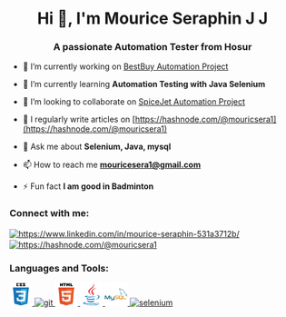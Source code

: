 <h1 align="center">Hi 👋, I'm Mourice Seraphin J J</h1>
<h3 align="center">A passionate Automation Tester from Hosur</h3>

- 🔭 I’m currently working on [BestBuy Automation Project](https://github.com/Mousera1/testproject/tree/master)

- 🌱 I’m currently learning **Automation Testing with Java Selenium**

- 👯 I’m looking to collaborate on [SpiceJet Automation Project](https://github.com/Mousera1/NewProject2/tree/master)

- 📝 I regularly write articles on [https://hashnode.com/@mouricsera1](https://hashnode.com/@mouricsera1)

- 💬 Ask me about **Selenium, Java, mysql**

- 📫 How to reach me **mouricesera1@gmail.com**

- ⚡ Fun fact **I am good in Badminton**

<h3 align="left">Connect with me:</h3>
<p align="left">
<a href="https://linkedin.com/in/https://www.linkedin.com/in/mourice-seraphin-531a3712b/" target="blank"><img align="center" src="https://raw.githubusercontent.com/rahuldkjain/github-profile-readme-generator/master/src/images/icons/Social/linked-in-alt.svg" alt="https://www.linkedin.com/in/mourice-seraphin-531a3712b/" height="30" width="40" /></a>
<a href="https://hashnode.com/https://hashnode.com/@mouricsera1" target="blank"><img align="center" src="https://raw.githubusercontent.com/rahuldkjain/github-profile-readme-generator/master/src/images/icons/Social/hashnode.svg" alt="https://hashnode.com/@mouricsera1" height="30" width="40" /></a>
</p>

<h3 align="left">Languages and Tools:</h3>
<p align="left"> <a href="https://www.w3schools.com/css/" target="_blank" rel="noreferrer"> <img src="https://raw.githubusercontent.com/devicons/devicon/master/icons/css3/css3-original-wordmark.svg" alt="css3" width="40" height="40"/> </a> <a href="https://git-scm.com/" target="_blank" rel="noreferrer"> <img src="https://www.vectorlogo.zone/logos/git-scm/git-scm-icon.svg" alt="git" width="40" height="40"/> </a> <a href="https://www.w3.org/html/" target="_blank" rel="noreferrer"> <img src="https://raw.githubusercontent.com/devicons/devicon/master/icons/html5/html5-original-wordmark.svg" alt="html5" width="40" height="40"/> </a> <a href="https://www.java.com" target="_blank" rel="noreferrer"> <img src="https://raw.githubusercontent.com/devicons/devicon/master/icons/java/java-original.svg" alt="java" width="40" height="40"/> </a> <a href="https://www.mysql.com/" target="_blank" rel="noreferrer"> <img src="https://raw.githubusercontent.com/devicons/devicon/master/icons/mysql/mysql-original-wordmark.svg" alt="mysql" width="40" height="40"/> </a> <a href="https://www.selenium.dev" target="_blank" rel="noreferrer"> <img src="https://raw.githubusercontent.com/detain/svg-logos/780f25886640cef088af994181646db2f6b1a3f8/svg/selenium-logo.svg" alt="selenium" width="40" height="40"/> </a> </p>
